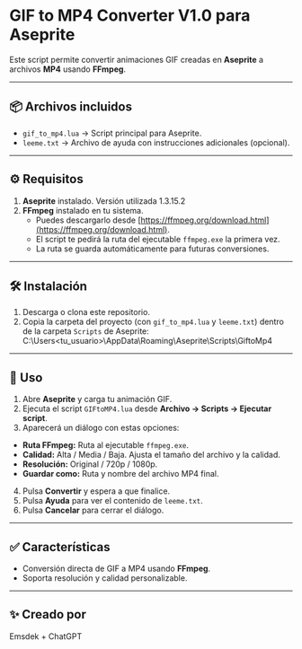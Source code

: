# GIF to MP4 Converter V1.0 para Aseprite

Este script permite convertir animaciones GIF creadas en **Aseprite** a archivos **MP4** usando **FFmpeg**.

---

## 📦 Archivos incluidos

- `gif_to_mp4.lua` → Script principal para Aseprite.  
- `leeme.txt` → Archivo de ayuda con instrucciones adicionales (opcional).  

---

## ⚙️ Requisitos

1. **Aseprite** instalado. Versión utilizada 1.3.15.2
2. **FFmpeg** instalado en tu sistema.  
   - Puedes descargarlo desde [https://ffmpeg.org/download.html](https://ffmpeg.org/download.html).  
   - El script te pedirá la ruta del ejecutable `ffmpeg.exe` la primera vez.  
   - La ruta se guarda automáticamente para futuras conversiones.

---

## 🛠️ Instalación

1. Descarga o clona este repositorio.  
2. Copia la carpeta del proyecto (con `gif_to_mp4.lua` y `leeme.txt`) dentro de la carpeta `Scripts` de Aseprite:  
C:\Users<tu_usuario>\AppData\Roaming\Aseprite\Scripts\GiftoMp4

---

## 🚀 Uso

1. Abre **Aseprite** y carga tu animación GIF.  
2. Ejecuta el script `GIFtoMP4.lua` desde **Archivo → Scripts → Ejecutar script**.  
3. Aparecerá un diálogo con estas opciones:

- **Ruta FFmpeg:** Ruta al ejecutable `ffmpeg.exe`.  
- **Calidad:** Alta / Media / Baja. Ajusta el tamaño del archivo y la calidad.  
- **Resolución:** Original / 720p / 1080p.  
- **Guardar como:** Ruta y nombre del archivo MP4 final.  

4. Pulsa **Convertir** y espera a que finalice.  
5. Pulsa **Ayuda** para ver el contenido de `leeme.txt`.  
6. Pulsa **Cancelar** para cerrar el diálogo.

---

## ✅ Características

- Conversión directa de GIF a MP4 usando **FFmpeg**.  
- Soporta resolución y calidad personalizable.

---

## ✨ Creado por

Emsdek + ChatGPT

